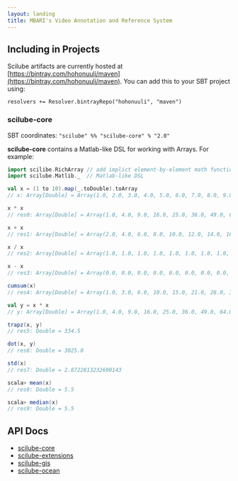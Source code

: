 ```yaml
---
layout: landing
title: MBARI's Video Annotation and Reference System
---
```


## Including in Projects

Scilube artifacts are currently hosted at [https://bintray.com/hohonuuli/maven](https://bintray.com/hohonuuli/maven). You can add this to your SBT project using:

```
resolvers += Resolver.bintrayRepo("hohonuuli", "maven")
```

### scilube-core

SBT coordinates: `"scilube" %% "scilube-core" % "2.0"`

__scilube-core__ contains a Matlab-like DSL for working with Arrays. For example:

```scala
import scilibe.RichArray // add implict element-by-element math functions to arrays
import scilube.Matlib._  // Matlab-like DSL

val x = (1 to 10).map(_.toDouble).toArray
// x: Array[Double] = Array(1.0, 2.0, 3.0, 4.0, 5.0, 6.0, 7.0, 8.0, 9.0, 10.0)

x * x
// res0: Array[Double] = Array(1.0, 4.0, 9.0, 16.0, 25.0, 36.0, 49.0, 64.0, 81.0, 100.0)

x + x
// res1: Array[Double] = Array(2.0, 4.0, 6.0, 8.0, 10.0, 12.0, 14.0, 16.0, 18.0, 20.0)

x / x
// res2: Array[Double] = Array(1.0, 1.0, 1.0, 1.0, 1.0, 1.0, 1.0, 1.0, 1.0, 1.0)

x - x
// res3: Array[Double] = Array(0.0, 0.0, 0.0, 0.0, 0.0, 0.0, 0.0, 0.0, 0.0, 0.0)

cumsum(x)
// res4: Array[Double] = Array(1.0, 3.0, 6.0, 10.0, 15.0, 21.0, 28.0, 36.0, 45.0, 55.0)

val y = x * x
// y: Array[Double] = Array(1.0, 4.0, 9.0, 16.0, 25.0, 36.0, 49.0, 64.0, 81.0, 100.0)

trapz(x, y)
// res5: Double = 334.5

dot(x, y)
// res6: Double = 3025.0

std(x)
// res7: Double = 2.8722813232690143

scala> mean(x)
// res8: Double = 5.5

scala> median(x)
// res9: Double = 5.5

```

## API Docs
- [scilube-core](https://hohonuuli.github.io/scilube/apidocs/scilube-core/api)
- [scilube-extensions](https://hohonuuli.github.io/scilube/apidocs/scilube-extensions/api)
- [scilube-gis](https://hohonuuli.github.io/scilube/apidocs/scilube-gis/api)
- [scilube-ocean](https://hohonuuli.github.io/scilube/apidocs/scilube-ocean/api)

